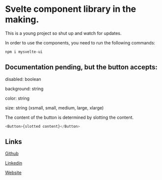 # Svelte component library in the making. 
This is a young project so shut up and watch for updates.

In order to use the components, you need to run the following commands:

```bash
npm i mysvelte-ui
```

## Documentation pending, but the button accepts:
disabled: boolean

background: string

color: string

size: string (xsmall, small, medium, large, xlarge)

The content of the button is determined by slotting the content.
```ts
<Button>{slotted content}</Button>
```

## Links
[Github](https://github.com/Ddupasquier/mysvelte_ui)

[Linkedin](https://www.linkedin.com/in/dylan-dupasquier/)

[Website](https://ddupasquier.dev)